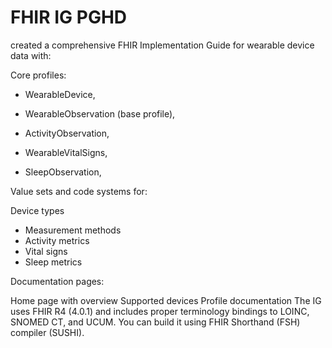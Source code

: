 # FHIR IG PGHD
created a comprehensive FHIR Implementation Guide for wearable device data with:

Core profiles:


* WearableDevice,

* WearableObservation (base profile),

* ActivityObservation,

* WearableVitalSigns,

* SleepObservation,

Value sets and code systems for:


Device types
  * Measurement methods
  * Activity metrics
  * Vital signs
  * Sleep metrics

Documentation pages:

Home page with overview
Supported devices
Profile documentation
The IG uses FHIR R4 (4.0.1) and includes proper terminology bindings to LOINC, SNOMED CT, and UCUM. You can build it using FHIR Shorthand (FSH) compiler (SUSHI).

